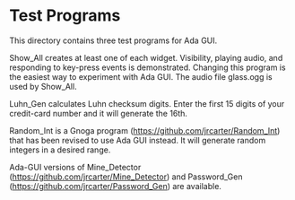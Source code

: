 # Test Programs

This directory contains three test programs for Ada GUI.

Show_All creates at least one of each widget. Visibility, playing audio, and responding to key-press events is demonstrated. Changing this program is the easiest way to experiment with Ada GUI. The audio file  glass.ogg is used by Show_All.

Luhn_Gen calculates Luhn checksum digits. Enter the first 15 digits of your credit-card number and it will generate the 16th.

Random_Int is a Gnoga program (https://github.com/jrcarter/Random_Int) that has been revised to use Ada GUI instead. It will generate random integers in a desired range.

Ada-GUI versions of Mine_Detector (https://github.com/jrcarter/Mine_Detector) and Password_Gen (https://github.com/jrcarter/Password_Gen) are available.
